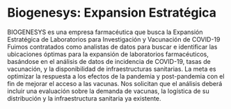 # Biogenesys: Expansion Estratégica



BIOGENESYS es una empresa farmacéutica que busca la Expansión Estratégica de Laboratorios para Investigación y Vacunación de COVID-19
Fuimos contratados como  analistas de datos para buscar e identificar las ubicaciones óptimas para la expansión de laboratorios farmacéuticos, basándose en el análisis de datos de incidencia de COVID-19, tasas de vacunación, y la disponibilidad de infraestructuras sanitarias.
La meta es optimizar la respuesta a los efectos de la pandemia y post-pandemia con el fin de mejorar el acceso a las vacunas.
Nos solicitan que el análisis deberá incluir una evaluación sobre la demanda de vacunas, la logística de su distribución y la infraestructura sanitaria ya existente.
